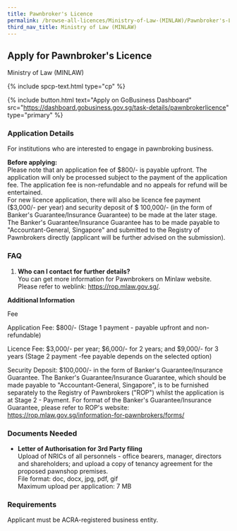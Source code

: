 ```yaml
---
title: Pawnbroker's Licence
permalink: /browse-all-licences/Ministry-of-Law-(MINLAW)/Pawnbroker's-Licence
third_nav_title: Ministry of Law (MINLAW)
---
```


## Apply for Pawnbroker's Licence

Ministry of Law (MINLAW)

{% include spcp-text.html type="cp" %}

{% include button.html text="Apply on GoBusiness Dashboard" src="https://dashboard.gobusiness.gov.sg/task-details/pawnbrokerlicence" type="primary" %}

<H3>Application Details</H3>

<p>For institutions who are interested to engage in pawnbroking business.</p>
<p><Strong>Before applying:</Strong><br>
Please note that an application fee of $800/- is payable upfront. The application will only be processed subject to the payment of the application fee. The application fee is non-refundable and no appeals for refund will be entertained.<br>
For new licence application, there will also be licence fee payment ($3,000/- per year) and security deposit of $ 100,000/- (in the form of Banker's Guarantee/Insurance Guarantee) to be made at the later stage. The Banker's Guarantee/Insurance Guarantee has to be made payable to "Accountant-General, Singapore" and submitted to the Registry of Pawnbrokers directly (applicant will be further advised on the submission).</p>
<H3>FAQ</H3>
<ol>
<li><Strong>Who can I contact for further details?</Strong><br>
You can get more information for Pawnbrokers on Minlaw website.<br>
Please refer to weblink: <a href="https://rop.mlaw.gov.sg/" target="_blank" rel="noopener">https://rop.mlaw.gov.sg/</a>.</li>
</ol>

<strong>Additional Information</strong>

Fee

Application Fee: $800/- (Stage 1 payment - payable upfront and non-refundable)

Licence Fee: $3,000/- per year; $6,000/- for 2 years; and $9,000/- for 3 years (Stage 2 payment -fee payable depends on the selected option)

Security Deposit: $100,000/- in the form of Banker's Guarantee/Insurance Guarantee. The Banker's Guarantee/Insurance Guarantee, which should be made payable to "Accountant-General, Singapore", is to be furnished separately to the Registry of Pawnbrokers ("ROP") whilst the application is at Stage 2 - Payment. For format of the Banker's Guarantee/Insurance Guarantee, please refer to ROP's website: <a href="https://rop.mlaw.gov.sg/information-for-pawnbrokers/forms/" target="_blank" rel="noopener">https://rop.mlaw.gov.sg/information-for-pawnbrokers/forms/</a>



<H3>Documents Needed</H3>

<ul>
<li><strong>Letter of Authorisation for 3rd Party filing</strong><br>
Upload of NRICs of all personnels - office bearers, manager, directors and shareholders; and upload a copy of tenancy agreement for the proposed pawnshop premises.<br>
File format: doc, docx, jpg, pdf, gif<br>
Maximum upload per application: 7 MB</li>
</ul>

<H3>Requirements</H3>

<p>Applicant must be ACRA-registered business entity.</p>

